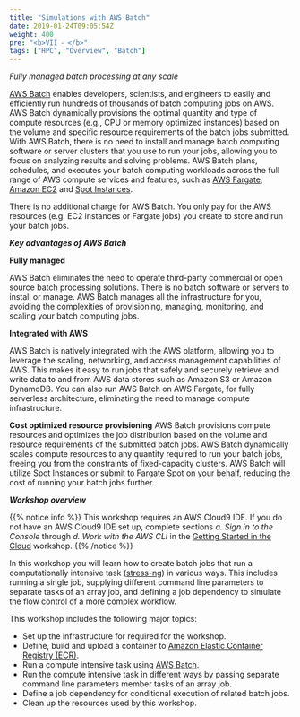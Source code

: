```yaml
---
title: "Simulations with AWS Batch"
date: 2019-01-24T09:05:54Z
weight: 400
pre: "<b>VII ⁃ </b>"
tags: ["HPC", "Overview", "Batch"]
---
```


*Fully managed batch processing at any scale*

 [AWS Batch](https://aws.amazon.com/batch/) enables developers, scientists, and engineers to easily and efficiently run hundreds of thousands of batch computing jobs on AWS. AWS Batch dynamically provisions the optimal quantity and type of compute resources (e.g., CPU or memory optimized instances) based on the volume and specific resource requirements of the batch jobs submitted. With AWS Batch, there is no need to install and manage batch computing software or server clusters that you use to run your jobs, allowing you to focus on analyzing results and solving problems. AWS Batch plans, schedules, and executes your batch computing workloads across the full range of AWS compute services and features, such as [AWS Fargate](https://aws.amazon.com/fargate/), [Amazon EC2](https://aws.amazon.com/ec2/) and [Spot Instances](https://aws.amazon.com/ec2/spot/).

There is no additional charge for AWS Batch. You only pay for the AWS resources (e.g. EC2 instances or Fargate jobs) you create to store and run your batch jobs.<br> </p> 

***Key advantages of AWS Batch***

**Fully managed**

AWS Batch eliminates the need to operate third-party commercial or open source batch processing solutions. There is no batch software or servers to install or manage. AWS Batch manages all the infrastructure for you, avoiding the complexities of provisioning, managing, monitoring, and scaling your batch computing jobs.

**Integrated with AWS**

AWS Batch is natively integrated with the AWS platform, allowing you to leverage the scaling, networking, and access management capabilities of AWS. This makes it easy to run jobs that safely and securely retrieve and write data to and from AWS data stores such as Amazon S3 or Amazon DynamoDB. You can also run AWS Batch on AWS Fargate, for fully serverless architecture, eliminating the need to manage compute infrastructure.

**Cost optimized resource provisioning**
AWS Batch provisions compute resources and optimizes the job distribution based on the volume and resource requirements of the submitted batch jobs. AWS Batch dynamically scales compute resources to any quantity required to run your batch jobs, freeing you from the constraints of fixed-capacity clusters. AWS Batch will utilize Spot Instances or submit to Fargate Spot on your behalf, reducing the cost of running your batch jobs further.


***Workshop overview***

{{% notice info %}}
This workshop requires an AWS Cloud9 IDE. If you do not have an AWS Cloud9 IDE set up, complete sections *a. Sign in to the Console* through *d. Work with the AWS CLI* in the [Getting Started in the Cloud](/02-aws-getting-started.html) workshop.
{{% /notice %}}


In this workshop you will learn how to create batch jobs that run a computationally intensive task ([stress-ng](https://kernel.ubuntu.com/~cking/stress-ng/)) in various ways. This includes running a single job, supplying different command line parameters to separate tasks of an array job, and defining a job dependency to simulate the flow control of a more complex workflow.

This workshop includes the following major topics:

- Set up the infrastructure for required for the workshop.
- Define, build and upload a container to [Amazon Elastic Container Registry (ECR)](hhttps://aws.amazon.com/ecr/).
- Run a compute intensive task using [AWS Batch](https://aws.amazon.com/batch/).
- Run the compute intensive task in different ways by passing separate command line parameters member tasks of an array job.
- Define a job dependency for conditional execution of related batch jobs.
- Clean up the resources used by this workshop.
